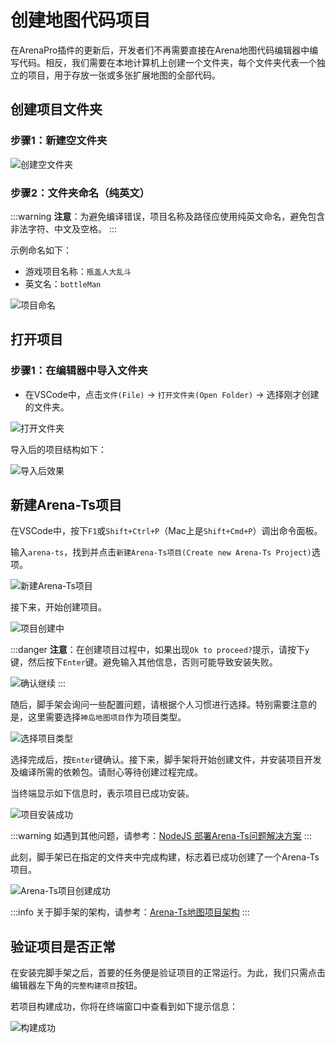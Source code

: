 # 创建地图代码项目

在ArenaPro插件的更新后，开发者们不再需要直接在Arena地图代码编辑器中编写代码。相反，我们需要在本地计算机上创建一个文件夹，每个文件夹代表一个独立的项目，用于存放一张或多张扩展地图的全部代码。

## 创建项目文件夹

### 步骤1：新建空文件夹

![创建空文件夹](/屏幕截图20240715111112.jpg)

### 步骤2：文件夹命名（纯英文）

:::warning
**注意**：为避免编译错误，项目名称及路径应使用纯英文命名，避免包含非法字符、中文及空格。
:::

示例命名如下：

- 游戏项目名称：`瓶盖人大乱斗`
- 英文名：`bottleMan`

![项目命名](/QQ20241128-212721.png)

## 打开项目

### 步骤1：在编辑器中导入文件夹

- 在VSCode中，点击`文件(File)` -> `打开文件夹(Open Folder)` -> 选择刚才创建的文件夹。

![打开文件夹](/屏幕截图20240715113226.webp)

导入后的项目结构如下：

![导入后效果](/屏幕截图20240715113501.webp)

## 新建Arena-Ts项目

在VSCode中，按下`F1`或`Shift+Ctrl+P`（Mac上是`Shift+Cmd+P`）调出命令面板。

输入`arena-ts`，找到并点击`新建Arena-Ts项目(Create new Arena-Ts Project)`选项。

![新建Arena-Ts项目](/QQ20241128-21304.gif)

接下来，开始创建项目。

![项目创建中](/ast.gif)

:::danger
**注意**：在创建项目过程中，如果出现`Ok to proceed?`提示，请按下`y`键，然后按下`Enter`键。避免输入其他信息，否则可能导致安装失败。

![确认继续](/QQ20241128-215431.png)
:::

随后，脚手架会询问一些配置问题，请根据个人习惯进行选择。特别需要注意的是，这里需要选择`神岛地图项目`作为项目类型。

![选择项目类型](/QQ20241128-215102.png)

选择完成后，按`Enter`键确认。接下来，脚手架将开始创建文件，并安装项目开发及编译所需的依赖包。请耐心等待创建过程完成。

当终端显示如下信息时，表示项目已成功安装。

![项目安装成功](/QQ20241128-215225.png)

:::warning
如遇到其他问题，请参考：[NodeJS 部署Arena-Ts问题解决方案](/bestPractices/nodejsTest)
:::

此刻，脚手架已在指定的文件夹中完成构建，标志着已成功创建了一个Arena-Ts项目。

![Arena-Ts项目创建成功](/arenats.webp)

:::info
关于脚手架的架构，请参考：[Arena-Ts地图项目架构](/dao3Cfg/file)
:::


## 验证项目是否正常

在安装完脚手架之后，首要的任务便是验证项目的正常运行。为此，我们只需点击编辑器左下角的`完整构建项目`按钮。

若项目构建成功，你将在终端窗口中查看到如下提示信息：

![构建成功](/QQ20241128-221728.png)
